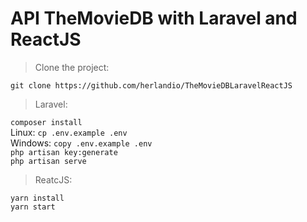 # API TheMovieDB with Laravel and ReactJS

> Clone the project: <br>

`git clone https://github.com/herlandio/TheMovieDBLaravelReactJS`

> Laravel: <br>

`composer install` <br>
Linux: `cp .env.example .env` <br>
Windows: `copy .env.example .env` <br>
`php artisan key:generate` <br>
`php artisan serve` <br>

> ReatcJS: <br>

`yarn install` <br>
`yarn start` <br>
